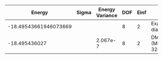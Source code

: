 | Energy                | Sigma | Energy Variance | DOF | Einf | Method                   | Reference |
|-----------------------|-------|-----------------|-----|------|--------------------------|-----------|
| -18.49543661946073669 |       |                 | 8   | 2    | Exact diagonalization    | [code](https://github.com/varbench/methods/blob/main/scripts/Hubbard/square_16_P_4_2/ed_lattice_symmetries.sh) |
| -18.495436027         |       | 2.067e-7        | 8   | 2    | DMRG (MaxLinkDim ~ 3200) | [code](https://github.com/varbench/methods/blob/main/programs/dmrg_itensors_hubbard/square_16_P_4_2.jl) |
